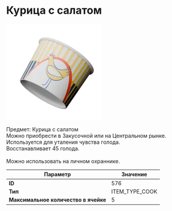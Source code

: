 # Курица с салатом

![Item Image](../img/576.webp?raw=true)

Предмет: Курица с салатом<br>Можно приобрести в Закусочной или на Центральном рынке.<br>Используется для уталения чувства голода.<br>Восстанавливает 45 голода.<br><br>Можно использовать на личном охраннике.


| Параметр | Значение |
|----------|----------|
| **ID** | 576 |
| **Тип** | ITEM_TYPE_COOK |
| **Максимальное количество в ячейке** | 5 |

